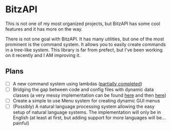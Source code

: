 # BitzAPI
This is not one of my most organized projects, but BitzAPI has some cool features and it has more on the way.

There is not one goal with BitzAPI. It has many utilities, but one of the most prominent is the command system. It allows you to easily create commands in a tree-like system. This library is far from prefect, but I've been working on it recently and I AM improving it.

## Plans
- [ ] A new command system using lambdas ([partially completed](https://github.com/Rayzr522/BitzAPI/blob/master/src/main/java/com/rayzr522/bitzapi/testcommands/Command.java))
- [ ] Bridging the gap between code and config files with dynamic data classes (a very messy implementation can be found [here](https://github.com/Rayzr522/TestEnv/blob/master/src/com/rayzr522/testenv/PlayerData.java) and then [here](https://github.com/Rayzr522/TestEnv/blob/master/src/com/rayzr522/testenv/Main.java#L35-L69))
- [ ] Create a simple to use Menu system for creating dynamic GUI menus
- [ ] \(Possibly\) A natural language processing system allowing the easy setup of natural language systems. The implementation will only be in English (at least at first, but adding support for more languages will be... painful)
